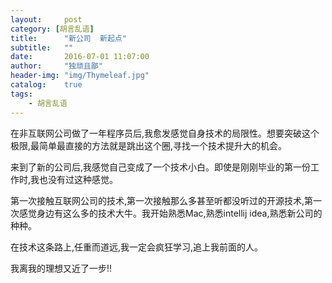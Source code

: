 ```yaml
---
layout:     post
category: [胡言乱语]
title:      "新公司  新起点"
subtitle:   ""
date:       2016-07-01 11:07:00
author:     "独顽且鄙"
header-img: "img/Thymeleaf.jpg"
catalog:    true
tags:
    - 胡言乱语
---
```


在非互联网公司做了一年程序员后,我愈发感觉自身技术的局限性。想要突破这个极限,最简单最直接的方法就是跳出这个圈,寻找一个技术提升大的机会。

来到了新的公司后,我感觉自己变成了一个技术小白。即使是刚刚毕业的第一份工作时,我也没有过这种感觉。

第一次接触互联网公司的技术,第一次接触那么多甚至听都没听过的开源技术,第一次感觉身边有这么多的技术大牛。我开始熟悉Mac,熟悉intellij idea,熟悉新公司的种种。

在技术这条路上,任重而道远,我一定会疯狂学习,追上我前面的人。

我离我的理想又近了一步!!

